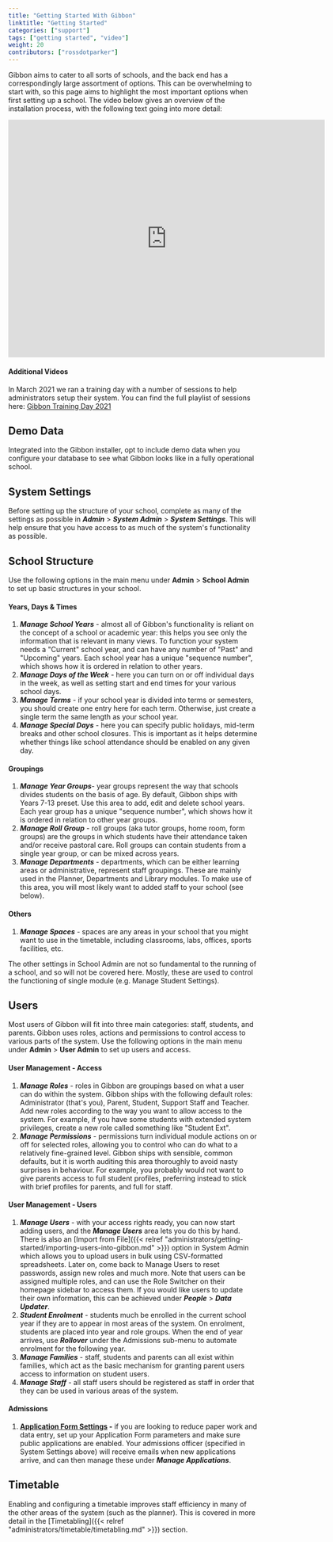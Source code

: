 ```yaml
---
title: "Getting Started With Gibbon"
linktitle: "Getting Started"
categories: ["support"]
tags: ["getting started", "video"]
weight: 20
contributors: ["rossdotparker"]
---
```


Gibbon aims to cater to all sorts of schools, and the back end has a correspondingly large assortment of options. This can be overwhelming to start with, so this page aims to highlight the most important options when first setting up a school. The video below gives an overview of the installation process, with the following text going into more detail:

<div style="width: 100%; text-align: center; margin-bottom: 20px;"><iframe src="https://www.youtube.com/embed/jTj4KLEB-w8?start=133&end=1179" allowfullscreen="allowfullscreen" width="640" height="480" frameborder="0"></iframe></div>

#### Additional Videos

In March 2021 we ran a training day with a number of sessions to help administrators setup their system. You can find the full playlist of sessions here: [Gibbon Training Day 2021](https://www.youtube.com/watch?v=jTj4KLEB-w8&list=PLomK0srSl6WLUpLCWXAPNx7pc5uxbHt4A)

## Demo Data

Integrated into the Gibbon installer, opt to include demo data when you configure your database to see what Gibbon looks like in a fully operational school.

## System Settings

Before setting up the structure of your school, complete as many of the settings as possible in ___Admin___ > ___System Admin___ > ___System Settings___. This will help ensure that you have access to as much of the system's functionality as possible.

## School Structure

Use the following options in the main menu under **Admin** > **School Admin** to set up basic structures in your school.

#### Years, Days & Times

1.  ___Manage School Years___ - almost all of Gibbon's functionality is reliant on the concept of a school or academic year: this helps you see only the information that is relevant in many views. To function your system needs a "Current" school year, and can have any number of "Past" and "Upcoming" years. Each school year has a unique "sequence number", which shows how it is ordered in relation to other years.
2.  ___Manage Days of the Week___ - here you can turn on or off individual days in the week, as well as setting start and end times for your various school days.
3.  ___Manage Terms___ - if your school year is divided into terms or semesters, you should create one entry here for each term. Otherwise, just create a single term the same length as your school year.
4.  ___Manage Special Days___ - here you can specify public holidays, mid-term breaks and other school closures. This is important as it helps determine whether things like school attendance should be enabled on any given day.

#### Groupings

1.  ___Manage Year Groups___- year groups represent the way that schools divides students on the basis of age. By default, Gibbon ships with Years 7-13 preset. Use this area to add, edit and delete school years. Each year group has a unique "sequence number", which shows how it is ordered in relation to other year groups.
2.  ___Manage Roll Group___ - roll groups (aka tutor groups, home room, form groups) are the groups in which students have their attendance taken and/or receive pastoral care. Roll groups can contain students from a single year group, or can be mixed across years.
3.  ___Manage Departments___ - departments, which can be either learning areas or administrative, represent staff groupings. These are mainly used in the Planner, Departments and Library modules. To make use of this area, you will most likely want to added staff to your school (see below).

#### Others

1.  ___Manage Spaces___ - spaces are any areas in your school that you might want to use in the timetable, including classrooms, labs, offices, sports facilities, etc.

The other settings in School Admin are not so fundamental to the running of a school, and so will not be covered here. Mostly, these are used to control the functioning of single module (e.g. Manage Student Settings).

## Users

Most users of Gibbon will fit into three main categories: staff, students, and parents. Gibbon uses roles, actions and permissions to control access to various parts of the system. Use the following options in the main menu under **Admin** > **User Admin** to set up users and access.

#### User Management - Access

1.  ___Manage Roles___ - roles in Gibbon are groupings based on what a user can do within the system. Gibbon ships with the following default roles: Administrator (that's you), Parent, Student, Support Staff and Teacher. Add new roles according to the way you want to allow access to the system. For example, if you have some students with extended system privileges, create a new role called something like "Student Ext".
2.  ___Manage Permissions___ - permissions turn individual module actions on or off for selected roles, allowing you to control who can do what to a relatively fine-grained level. Gibbon ships with sensible, common defaults, but it is worth auditing this area thoroughly to avoid nasty surprises in behaviour. For example, you probably would not want to give parents access to full student profiles, preferring instead to stick with brief profiles for parents, and full for staff.

#### User Management - Users

1.  ___Manage Users___ - with your access rights ready, you can now start adding users, and the ___Manage Users___ area lets you do this by hand. There is also an [Import from File]({{< relref "administrators/getting-started/importing-users-into-gibbon.md" >}}) option in System Admin which allows you to upload users in bulk using CSV-formatted spreadsheets. Later on, come back to Manage Users to reset passwords, assign new roles and much more. Note that users can be assigned multiple roles, and can use the Role Switcher on their homepage sidebar to access them. If you would like users to update their own information, this can be achieved under ___People___ > ___Data Updater___.
2.  ___Student Enrolment___ - students much be enrolled in the current school year if they are to appear in most areas of the system. On enrolment, students are placed into year and role groups. When the end of year arrives, use ___Rollover___ under the Admissions sub-menu to automate enrolment for the following year.
3.  ___Manage Families___ - staff, students and parents can all exist within families, which act as the basic mechanism for granting parent users access to information on student users.
4.  ___Manage Staff___ - all staff users should be registered as staff in order that they can be used in various areas of the system.

#### Admissions

1.  **<span style="text-decoration: underline;">Application Form Settings</span> -** if you are looking to reduce paper work and data entry, set up your Application Form parameters and make sure public applications are enabled. Your admissions officer (specified in System Settings above) will receive emails when new applications arrive, and can then manage these under ___Manage Applications___.

## Timetable

Enabling and configuring a timetable improves staff efficiency in many of the other areas of the system (such as the planner). This is covered in more detail in the [Timetabling]({{< relref "administrators/timetable/timetabling.md" >}}) section.
